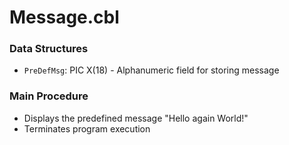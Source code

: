 # Message.cbl

### Data Structures
- `PreDefMsg`: PIC X(18) - Alphanumeric field for storing message

### Main Procedure
- Displays the predefined message "Hello again World!"
- Terminates program execution